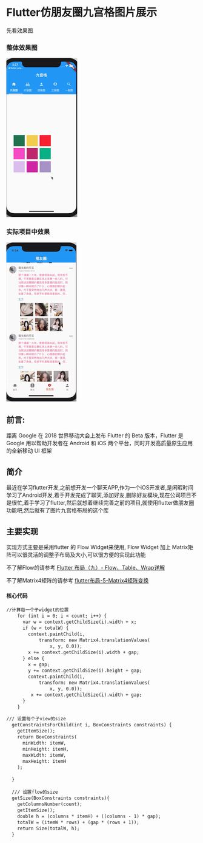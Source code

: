 
# Flutter仿朋友圈九宫格图片展示

先看效果图

### 整体效果图
![](./sources/9.gif)
### 实际项目中效果
![](./sources/result.gif)

## 前言:

距离 Google 在 2018 世界移动大会上发布 Flutter 的 Beta 版本，Flutter 是 Google 用以帮助开发者在 Android 和 iOS 两个平台，同时开发高质量原生应用的全新移动 UI 框架 

## 简介

最近在学习flutter开发,之前想开发一个聊天APP,作为一个iOS开发者,是闲暇时间学习了Android开发,着手开发完成了聊天,添加好友,删除好友模块,现在公司项目不是很忙,着手学习了flutter,然后就想着继续完善之前的项目,就使用flutter做朋友圈功能吧,然后就有了图片九宫格布局的这个库

## 主要实现

实现方式主要是采用flutter 的 Flow Widget来使用, Flow Widget 加上 Matrix矩阵可以很灵活的调整子布局及大小,可以很方便的实现此功能

不了解Flow的请参考 [Flutter 布局（九）- Flow、Table、Wrap详解](https://www.jianshu.com/p/83c16dd07c7a)

不了解Matrix4矩阵的请参考 [flutter布局-5-Matrix4矩阵变换](https://juejin.im/post/5be2fd9e6fb9a04a0e2cace0)

#### 核心代码

```
//计算每一个子widget的位置  
    for (int i = 0; i < count; i++) {
      var w = context.getChildSize(i).width + x;
      if (w < totalW) {
        context.paintChild(i,
            transform: new Matrix4.translationValues(
                x, y, 0.0));
        x += context.getChildSize(i).width + gap;
      } else {
        x = gap;
        y += context.getChildSize(i).height + gap;
        context.paintChild(i,
            transform: new Matrix4.translationValues(
                x, y, 0.0));
         x += context.getChildSize(i).width + gap;
      }
    }
```

```
/// 设置每个子view的size
  getConstraintsForChild(int i, BoxConstraints constraints) {
    getItemSize();
    return BoxConstraints(
      minWidth: itemW,
      minHeight: itemH,
      maxWidth: itemW,
      maxHeight: itemH
    );

  }

  /// 设置flow的size
  getSize(BoxConstraints constraints){ 
    getColumnsNumber(count);
    getItemSize();
    double h = (columns * itemH) + ((columns - 1) * gap);
    totalW = (itemW * rows) + (gap * (rows + 1));
    return Size(totalW, h);
  }
```

